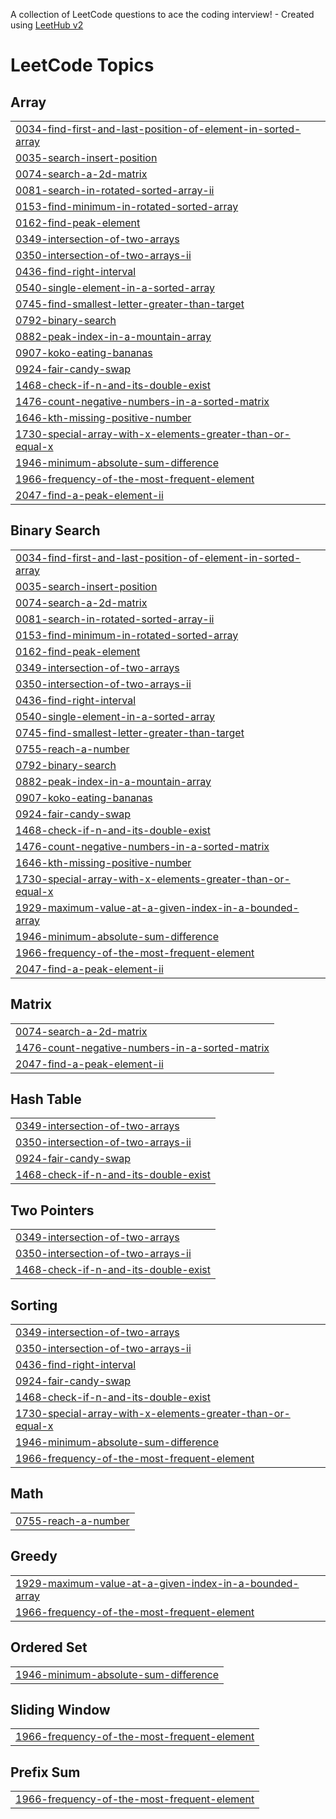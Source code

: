 A collection of LeetCode questions to ace the coding interview! - Created using [LeetHub v2](https://github.com/arunbhardwaj/LeetHub-2.0)
<!---LeetCode Topics Start-->
# LeetCode Topics
## Array
|  |
| ------- |
| [0034-find-first-and-last-position-of-element-in-sorted-array](https://github.com/ISankrityayan/Code/tree/master/0034-find-first-and-last-position-of-element-in-sorted-array) |
| [0035-search-insert-position](https://github.com/ISankrityayan/Code/tree/master/0035-search-insert-position) |
| [0074-search-a-2d-matrix](https://github.com/ISankrityayan/Code/tree/master/0074-search-a-2d-matrix) |
| [0081-search-in-rotated-sorted-array-ii](https://github.com/ISankrityayan/Code/tree/master/0081-search-in-rotated-sorted-array-ii) |
| [0153-find-minimum-in-rotated-sorted-array](https://github.com/ISankrityayan/Code/tree/master/0153-find-minimum-in-rotated-sorted-array) |
| [0162-find-peak-element](https://github.com/ISankrityayan/Code/tree/master/0162-find-peak-element) |
| [0349-intersection-of-two-arrays](https://github.com/ISankrityayan/Code/tree/master/0349-intersection-of-two-arrays) |
| [0350-intersection-of-two-arrays-ii](https://github.com/ISankrityayan/Code/tree/master/0350-intersection-of-two-arrays-ii) |
| [0436-find-right-interval](https://github.com/ISankrityayan/Code/tree/master/0436-find-right-interval) |
| [0540-single-element-in-a-sorted-array](https://github.com/ISankrityayan/Code/tree/master/0540-single-element-in-a-sorted-array) |
| [0745-find-smallest-letter-greater-than-target](https://github.com/ISankrityayan/Code/tree/master/0745-find-smallest-letter-greater-than-target) |
| [0792-binary-search](https://github.com/ISankrityayan/Code/tree/master/0792-binary-search) |
| [0882-peak-index-in-a-mountain-array](https://github.com/ISankrityayan/Code/tree/master/0882-peak-index-in-a-mountain-array) |
| [0907-koko-eating-bananas](https://github.com/ISankrityayan/Code/tree/master/0907-koko-eating-bananas) |
| [0924-fair-candy-swap](https://github.com/ISankrityayan/Code/tree/master/0924-fair-candy-swap) |
| [1468-check-if-n-and-its-double-exist](https://github.com/ISankrityayan/Code/tree/master/1468-check-if-n-and-its-double-exist) |
| [1476-count-negative-numbers-in-a-sorted-matrix](https://github.com/ISankrityayan/Code/tree/master/1476-count-negative-numbers-in-a-sorted-matrix) |
| [1646-kth-missing-positive-number](https://github.com/ISankrityayan/Code/tree/master/1646-kth-missing-positive-number) |
| [1730-special-array-with-x-elements-greater-than-or-equal-x](https://github.com/ISankrityayan/Code/tree/master/1730-special-array-with-x-elements-greater-than-or-equal-x) |
| [1946-minimum-absolute-sum-difference](https://github.com/ISankrityayan/Code/tree/master/1946-minimum-absolute-sum-difference) |
| [1966-frequency-of-the-most-frequent-element](https://github.com/ISankrityayan/Code/tree/master/1966-frequency-of-the-most-frequent-element) |
| [2047-find-a-peak-element-ii](https://github.com/ISankrityayan/Code/tree/master/2047-find-a-peak-element-ii) |
## Binary Search
|  |
| ------- |
| [0034-find-first-and-last-position-of-element-in-sorted-array](https://github.com/ISankrityayan/Code/tree/master/0034-find-first-and-last-position-of-element-in-sorted-array) |
| [0035-search-insert-position](https://github.com/ISankrityayan/Code/tree/master/0035-search-insert-position) |
| [0074-search-a-2d-matrix](https://github.com/ISankrityayan/Code/tree/master/0074-search-a-2d-matrix) |
| [0081-search-in-rotated-sorted-array-ii](https://github.com/ISankrityayan/Code/tree/master/0081-search-in-rotated-sorted-array-ii) |
| [0153-find-minimum-in-rotated-sorted-array](https://github.com/ISankrityayan/Code/tree/master/0153-find-minimum-in-rotated-sorted-array) |
| [0162-find-peak-element](https://github.com/ISankrityayan/Code/tree/master/0162-find-peak-element) |
| [0349-intersection-of-two-arrays](https://github.com/ISankrityayan/Code/tree/master/0349-intersection-of-two-arrays) |
| [0350-intersection-of-two-arrays-ii](https://github.com/ISankrityayan/Code/tree/master/0350-intersection-of-two-arrays-ii) |
| [0436-find-right-interval](https://github.com/ISankrityayan/Code/tree/master/0436-find-right-interval) |
| [0540-single-element-in-a-sorted-array](https://github.com/ISankrityayan/Code/tree/master/0540-single-element-in-a-sorted-array) |
| [0745-find-smallest-letter-greater-than-target](https://github.com/ISankrityayan/Code/tree/master/0745-find-smallest-letter-greater-than-target) |
| [0755-reach-a-number](https://github.com/ISankrityayan/Code/tree/master/0755-reach-a-number) |
| [0792-binary-search](https://github.com/ISankrityayan/Code/tree/master/0792-binary-search) |
| [0882-peak-index-in-a-mountain-array](https://github.com/ISankrityayan/Code/tree/master/0882-peak-index-in-a-mountain-array) |
| [0907-koko-eating-bananas](https://github.com/ISankrityayan/Code/tree/master/0907-koko-eating-bananas) |
| [0924-fair-candy-swap](https://github.com/ISankrityayan/Code/tree/master/0924-fair-candy-swap) |
| [1468-check-if-n-and-its-double-exist](https://github.com/ISankrityayan/Code/tree/master/1468-check-if-n-and-its-double-exist) |
| [1476-count-negative-numbers-in-a-sorted-matrix](https://github.com/ISankrityayan/Code/tree/master/1476-count-negative-numbers-in-a-sorted-matrix) |
| [1646-kth-missing-positive-number](https://github.com/ISankrityayan/Code/tree/master/1646-kth-missing-positive-number) |
| [1730-special-array-with-x-elements-greater-than-or-equal-x](https://github.com/ISankrityayan/Code/tree/master/1730-special-array-with-x-elements-greater-than-or-equal-x) |
| [1929-maximum-value-at-a-given-index-in-a-bounded-array](https://github.com/ISankrityayan/Code/tree/master/1929-maximum-value-at-a-given-index-in-a-bounded-array) |
| [1946-minimum-absolute-sum-difference](https://github.com/ISankrityayan/Code/tree/master/1946-minimum-absolute-sum-difference) |
| [1966-frequency-of-the-most-frequent-element](https://github.com/ISankrityayan/Code/tree/master/1966-frequency-of-the-most-frequent-element) |
| [2047-find-a-peak-element-ii](https://github.com/ISankrityayan/Code/tree/master/2047-find-a-peak-element-ii) |
## Matrix
|  |
| ------- |
| [0074-search-a-2d-matrix](https://github.com/ISankrityayan/Code/tree/master/0074-search-a-2d-matrix) |
| [1476-count-negative-numbers-in-a-sorted-matrix](https://github.com/ISankrityayan/Code/tree/master/1476-count-negative-numbers-in-a-sorted-matrix) |
| [2047-find-a-peak-element-ii](https://github.com/ISankrityayan/Code/tree/master/2047-find-a-peak-element-ii) |
## Hash Table
|  |
| ------- |
| [0349-intersection-of-two-arrays](https://github.com/ISankrityayan/Code/tree/master/0349-intersection-of-two-arrays) |
| [0350-intersection-of-two-arrays-ii](https://github.com/ISankrityayan/Code/tree/master/0350-intersection-of-two-arrays-ii) |
| [0924-fair-candy-swap](https://github.com/ISankrityayan/Code/tree/master/0924-fair-candy-swap) |
| [1468-check-if-n-and-its-double-exist](https://github.com/ISankrityayan/Code/tree/master/1468-check-if-n-and-its-double-exist) |
## Two Pointers
|  |
| ------- |
| [0349-intersection-of-two-arrays](https://github.com/ISankrityayan/Code/tree/master/0349-intersection-of-two-arrays) |
| [0350-intersection-of-two-arrays-ii](https://github.com/ISankrityayan/Code/tree/master/0350-intersection-of-two-arrays-ii) |
| [1468-check-if-n-and-its-double-exist](https://github.com/ISankrityayan/Code/tree/master/1468-check-if-n-and-its-double-exist) |
## Sorting
|  |
| ------- |
| [0349-intersection-of-two-arrays](https://github.com/ISankrityayan/Code/tree/master/0349-intersection-of-two-arrays) |
| [0350-intersection-of-two-arrays-ii](https://github.com/ISankrityayan/Code/tree/master/0350-intersection-of-two-arrays-ii) |
| [0436-find-right-interval](https://github.com/ISankrityayan/Code/tree/master/0436-find-right-interval) |
| [0924-fair-candy-swap](https://github.com/ISankrityayan/Code/tree/master/0924-fair-candy-swap) |
| [1468-check-if-n-and-its-double-exist](https://github.com/ISankrityayan/Code/tree/master/1468-check-if-n-and-its-double-exist) |
| [1730-special-array-with-x-elements-greater-than-or-equal-x](https://github.com/ISankrityayan/Code/tree/master/1730-special-array-with-x-elements-greater-than-or-equal-x) |
| [1946-minimum-absolute-sum-difference](https://github.com/ISankrityayan/Code/tree/master/1946-minimum-absolute-sum-difference) |
| [1966-frequency-of-the-most-frequent-element](https://github.com/ISankrityayan/Code/tree/master/1966-frequency-of-the-most-frequent-element) |
## Math
|  |
| ------- |
| [0755-reach-a-number](https://github.com/ISankrityayan/Code/tree/master/0755-reach-a-number) |
## Greedy
|  |
| ------- |
| [1929-maximum-value-at-a-given-index-in-a-bounded-array](https://github.com/ISankrityayan/Code/tree/master/1929-maximum-value-at-a-given-index-in-a-bounded-array) |
| [1966-frequency-of-the-most-frequent-element](https://github.com/ISankrityayan/Code/tree/master/1966-frequency-of-the-most-frequent-element) |
## Ordered Set
|  |
| ------- |
| [1946-minimum-absolute-sum-difference](https://github.com/ISankrityayan/Code/tree/master/1946-minimum-absolute-sum-difference) |
## Sliding Window
|  |
| ------- |
| [1966-frequency-of-the-most-frequent-element](https://github.com/ISankrityayan/Code/tree/master/1966-frequency-of-the-most-frequent-element) |
## Prefix Sum
|  |
| ------- |
| [1966-frequency-of-the-most-frequent-element](https://github.com/ISankrityayan/Code/tree/master/1966-frequency-of-the-most-frequent-element) |
<!---LeetCode Topics End-->